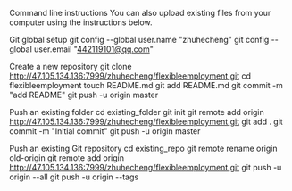 Command line instructions
You can also upload existing files from your computer using the instructions below.


Git global setup
git config --global user.name "zhuhecheng"
git config --global user.email "442119101@qq.com"

Create a new repository
git clone http://47.105.134.136:7999/zhuhecheng/flexibleemployment.git
cd flexibleemployment
touch README.md
git add README.md
git commit -m "add README"
git push -u origin master

Push an existing folder
cd existing_folder
git init
git remote add origin http://47.105.134.136:7999/zhuhecheng/flexibleemployment.git
git add .
git commit -m "Initial commit"
git push -u origin master

Push an existing Git repository
cd existing_repo
git remote rename origin old-origin
git remote add origin http://47.105.134.136:7999/zhuhecheng/flexibleemployment.git
git push -u origin --all
git push -u origin --tags